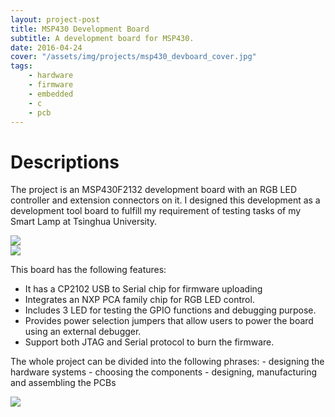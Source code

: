 ```yaml
---
layout: project-post
title: MSP430 Development Board
subtitle: A development board for MSP430.
date: 2016-04-24
cover: "/assets/img/projects/msp430_devboard_cover.jpg"
tags:
    - hardware
    - firmware
    - embedded
    - c
    - pcb
---
```


# Descriptions 
The project is an MSP430F2132 development board with an RGB LED controller and extension connectors on it. I designed this development as a development tool board to fulfill my requirement of testing tasks of my Smart Lamp at Tsinghua University.

<div class="row d-flex">
    <div class="col-lg-6">
        <img class="project-photo mx-auto my-2 my-md-4" src="{{ site.baseurl }}/assets/img/projects/msp430_devboard_3.jpg">
    </div>
    <div class="col-lg-6">
        <img class="project-photo mx-auto my-2 my-md-4" src="{{ site.baseurl }}/assets/img/projects/msp430_devboard_2.jpg">
    </div>
</div>

This board has the following features:
- It has a CP2102 USB to Serial chip for firmware uploading
- Integrates an NXP PCA family chip for RGB LED control.
- Includes 3 LED for testing the GPIO functions and debugging purpose.
- Provides power selection jumpers that allow users to power the board using an external debugger.
- Support both JTAG and Serial protocol to burn the firmware.

The whole project can be divided into the following phrases:
    - designing the hardware systems
    - choosing the components
    - designing, manufacturing and assembling the  PCBs

<div class="row d-flex">
    <div class="col-lg-11 ">
        <img class="project-photo mx-auto my-2 my-md-4" src="{{ site.baseurl }}/assets/img/projects/msp430_devboard_1.jpg">
    </div>
</div>
